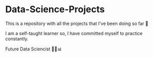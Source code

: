# Data-Science-Projects

This is a repository with all the projects that I've been doing so far 🤖

I am a self-taught learner so, I have committed myself to practice constantly.

Future Data Sciencist 🧮🧪📊
